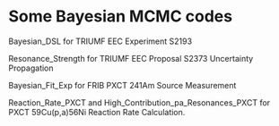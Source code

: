 # Some Bayesian MCMC codes

Bayesian_DSL for TRIUMF EEC Experiment S2193

Resonance_Strength for TRIUMF EEC Proposal S2373 Uncertainty Propagation

Bayesian_Fit_Exp for FRIB PXCT 241Am Source Measurement

Reaction_Rate_PXCT and High_Contribution_pa_Resonances_PXCT for PXCT 59Cu(p,a)56Ni Reaction Rate Calculation.
